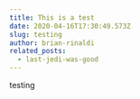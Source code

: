```yaml
---
title: This is a test
date: 2020-04-16T17:30:49.573Z
slug: testing
author: brian-rinaldi
related_posts:
  - last-jedi-was-good
---
```

testing